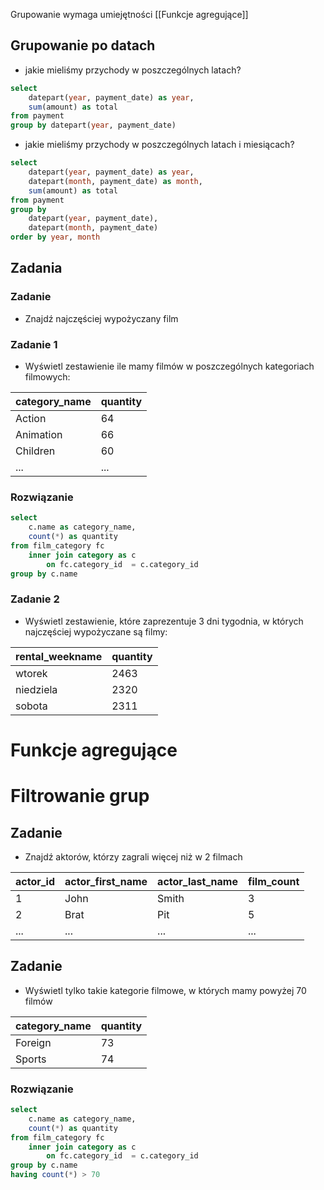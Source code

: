 Grupowanie wymaga umiejętności [[Funkcje agregujące]]
## Grupowanie po datach
- jakie mieliśmy przychody w poszczególnych latach?

~~~ sql
select
	datepart(year, payment_date) as year,
	sum(amount) as total
from payment
group by datepart(year, payment_date)
~~~

- jakie mieliśmy przychody w poszczególnych latach i miesiącach?
~~~ sql
select
	datepart(year, payment_date) as year,
	datepart(month, payment_date) as month,
	sum(amount) as total
from payment
group by 
	datepart(year, payment_date),
	datepart(month, payment_date)
order by year, month
~~~

## Zadania 

### Zadanie

- Znajdź najczęściej wypożyczany film

### Zadanie 1

- Wyświetl zestawienie ile mamy filmów w poszczególnych kategoriach filmowych:

| category_name | quantity |
| ---- | ---- |
| Action | 64 |
| Animation | 66 |
| Children | 60 |
| ... | ... |

### Rozwiązanie

~~~ sql
select 
	c.name as category_name, 
	count(*) as quantity 
from film_category fc 
	inner join category as c
		on fc.category_id  = c.category_id
group by c.name
~~~

### Zadanie 2

- Wyświetl zestawienie, które zaprezentuje 3 dni tygodnia, w których najczęściej wypożyczane są filmy:

| rental_weekname | quantity |
| ---- | ---- |
| wtorek | 2463 |
| niedziela | 2320 |
| sobota | 2311 |


# Funkcje agregujące

# Filtrowanie grup

## Zadanie

- Znajdź aktorów, którzy zagrali więcej niż w 2 filmach


| actor_id | actor_first_name | actor_last_name | film_count |
| ---- | ---- | ---- | ---- |
| 1 | John | Smith | 3 |
| 2 | Brat | Pit | 5 |
| ... | ... | ... | ... |
## Zadanie

- Wyświetl tylko takie kategorie filmowe, w których mamy powyżej 70 filmów

| category_name | quantity |
| ---- | ---- |
| Foreign | 73 |
| Sports | 74 |


### Rozwiązanie

~~~ sql
select 
	c.name as category_name, 
	count(*) as quantity 
from film_category fc 
	inner join category as c
		on fc.category_id  = c.category_id
group by c.name
having count(*) > 70
~~~
